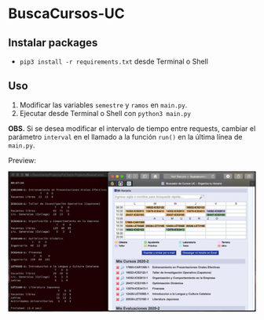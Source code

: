 # BuscaCursos-UC

## Instalar packages
* ```pip3 install -r requirements.txt``` desde Terminal o Shell

## Uso

1. Modificar las variables ```semestre``` y ```ramos``` en ```main.py```.
2. Ejecutar desde Terminal o Shell con ```python3 main.py```

**OBS.** Si se desea modificar el intervalo de tiempo entre requests, cambiar
el parámetro ```interval``` en el llamado a la función ```run()``` en la última
línea de ```main.py```.

Preview:

![Screenshot_!](/Screenshots/Screenshot_1.jpg)
